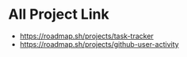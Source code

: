 # All Project Link
- https://roadmap.sh/projects/task-tracker
- https://roadmap.sh/projects/github-user-activity
